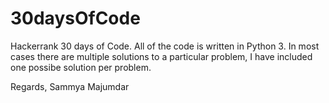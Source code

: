 # 30daysOfCode
Hackerrank 30 days of Code. 
All of the code is written in Python 3. 
In most cases there are multiple solutions to a particular problem, I have included one possibe solution per problem. 

Regards,
Sammya Majumdar
